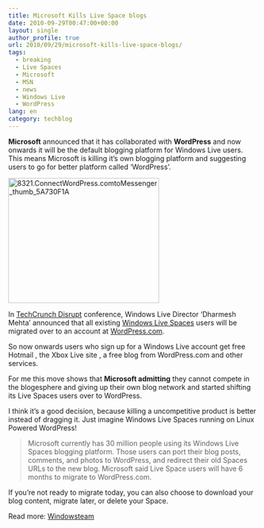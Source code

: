 ```yaml
---
title: Microsoft Kills Live Space blogs
date: 2010-09-29T00:47:00+00:00
layout: single
author_profile: true
url: 2010/09/29/microsoft-kills-live-space-blogs/
tags:
  - breaking
  - Live Spaces
  - Microsoft
  - MSN
  - news
  - Windows Live
  - WordPress
lang: en
category: techblog
---
```

**Microsoft** announced that it has collaborated with **WordPress** and now onwards it will be the default blogging platform for Windows Live users. This means Microsoft is killing it’s own blogging platform and suggesting users to go for better platform called ‘WordPress’.

[<img title="8321.ConnectWordPress.comtoMessenger_thumb_5A730F1A" border="0" alt="8321.ConnectWordPress.comtoMessenger_thumb_5A730F1A" src="http://lh4.ggpht.com/_vaUVXcmC3OI/TKKFkLxlgEI/AAAAAAAACkE/GcuDJhxDQB0/8321.ConnectWordPress.comtoMessenger_thumb_5A730F1A_thumb%5B2%5D.jpg?imgmax=800" width="304" height="252" />](http://lh4.ggpht.com/_vaUVXcmC3OI/TKKFjAj9CDI/AAAAAAAACkA/37VMzIFp_BQ/s1600-h/8321.ConnectWordPress.comtoMessenger_thumb_5A730F1A%5B4%5D.jpg)

In [TechCrunch Disrupt](http://disrupt.techcrunch.com/2010-sf/) conference, Windows Live Director ‘Dharmesh Mehta’ announced that all existing [Windows Live Spaces](http://spaces.live.com/) users will be migrated over to an account at [WordPress.com](http://wordpress.com/).

So now onwards users who sign up for a Windows Live account get free Hotmail , the Xbox Live site , a free blog from WordPress.com and other services.

For me this move shows that **Microsoft admitting** they cannot compete in the blogesphere and giving up their own blog network and started shifting its Live Spaces users over to WordPress.

I think it’s a good decision, because killing a uncompetitive product is better instead of dragging it. Just imagine Windows Live Spaces running on Linux Powered WordPress!

> Microsoft currently has 30 million people using its Windows Live Spaces blogging platform. Those users can port their blog posts, comments, and photos to WordPress, and redirect their old Spaces URLs to the new blog. Microsoft said Live Space users will have 6 months to migrate to WordPress.com.

If you’re not ready to migrate today, you can also choose to download your blog content, migrate later, or delete your Space.

Read more: [Windowsteam](http://windowsteamblog.com/windows_live/b/windowslive/archive/2010/09/27/wordpress-com-and-windows-live-partnering-together-and-providing-an-upgrade-for-30-million-windows-live-spaces-customers.aspx)